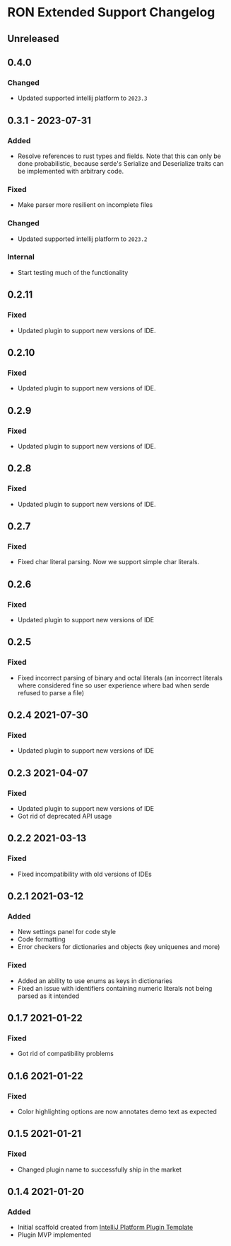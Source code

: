 <!-- Keep a Changelog guide -> https://keepachangelog.com -->

# RON Extended Support Changelog

## Unreleased

## 0.4.0

### Changed
- Updated supported intellij platform to `2023.3`


## 0.3.1 - 2023-07-31

### Added
- Resolve references to rust types and fields. Note that this can only be done probabilistic, because serde's Serialize and Deserialize traits can be implemented with arbitrary code.

### Fixed
- Make parser more resilient on incomplete files

### Changed
- Updated supported intellij platform to `2023.2`

### Internal
- Start testing much of the functionality

## 0.2.11

### Fixed
- Updated plugin to support new versions of IDE.

## 0.2.10

### Fixed
- Updated plugin to support new versions of IDE.

## 0.2.9

### Fixed
- Updated plugin to support new versions of IDE.

## 0.2.8

### Fixed
- Updated plugin to support new versions of IDE.

## 0.2.7

### Fixed
- Fixed char literal parsing. Now we support simple char literals.

## 0.2.6

### Fixed
- Updated plugin to support new versions of IDE

## 0.2.5

### Fixed
- Fixed incorrect parsing of binary and octal literals (an incorrect literals where considered fine 
so user experience where bad when serde refused to parse a file)

## 0.2.4 2021-07-30

### Fixed
- Updated plugin to support new versions of IDE

## 0.2.3 2021-04-07

### Fixed
- Updated plugin to support new versions of IDE
- Got rid of deprecated API usage

## 0.2.2 2021-03-13

### Fixed
- Fixed incompatibility with old versions of IDEs

## 0.2.1 2021-03-12

### Added
- New settings panel for code style
- Code formatting
- Error checkers for dictionaries and objects (key uniquenes and more)

### Fixed
- Added an ability to use enums as keys in dictionaries
- Fixed an issue with identifiers containing numeric literals not being parsed as it intended

## 0.1.7 2021-01-22

### Fixed
- Got rid of compatibility problems

## 0.1.6 2021-01-22

### Fixed
- Color highlighting options are now annotates demo text as expected

## 0.1.5 2021-01-21

### Fixed
- Changed plugin name to successfully ship in the market

## 0.1.4 2021-01-20

### Added
- Initial scaffold created from [IntelliJ Platform Plugin Template](https://github.com/JetBrains/intellij-platform-plugin-template)
- Plugin MVP implemented
